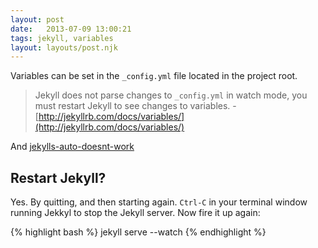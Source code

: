 ```yaml
---
layout: post
date:   2013-07-09 13:00:21
tags: jekyll, variables
layout: layouts/post.njk
---
```



Variables can be set in the ``_config.yml`` file located in the project root.

> Jekyll does not parse changes to  ``_config.yml`` in watch mode, you must restart Jekyll to see changes to variables. - [http://jekyllrb.com/docs/variables/](http://jekyllrb.com/docs/variables/)



And [jekylls-auto-doesnt-work](http://stackoverflow.com/questions/15591000/jekylls-auto-doesnt-work)

## Restart Jekyll?

Yes. By quitting, and then starting again. ``Ctrl-C`` in your terminal window running Jekkyl to stop the Jekyll server. Now fire it up again:

{% highlight bash %}
jekyll serve --watch
{% endhighlight %}
